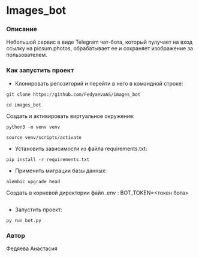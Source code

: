 # Images_bot
### Описание
Небольшой сервис в виде Telegram чат-бота, который пулучает на вход ссылку на picsum.photos, обрабатывает ее и сохраняет изображение за пользователем.
### Как запустить проект

- Клонировать репозиторий и перейти в него в командной строке:

```
git clone https://github.com/FedyaevaAS/images_bot
``` 
```
cd images_bot
``` 

Cоздать и активировать виртуальное окружение:

```
python3 -m venv venv
```
```
source venv/scripts/activate
```

- Установить зависимости из файла requirements.txt:

```
pip install -r requirements.txt
```

- Применить миграции базы данных:

```
alembic upgrade head
```


Создать в корневой директории файл .env :
BOT_TOKEN=<токен бота>
```
```

- Запустить проект:
```
py run_bot.py
```

### Автор
Федяева Анастасия
